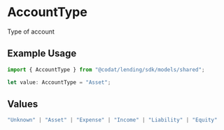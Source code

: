 # AccountType

Type of account

## Example Usage

```typescript
import { AccountType } from "@codat/lending/sdk/models/shared";

let value: AccountType = "Asset";
```

## Values

```typescript
"Unknown" | "Asset" | "Expense" | "Income" | "Liability" | "Equity"
```